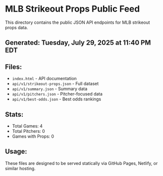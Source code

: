 # MLB Strikeout Props Public Feed

This directory contains the public JSON API endpoints for MLB strikeout props data.

## Generated: Tuesday, July 29, 2025 at 11:40 PM EDT

## Files:
- `index.html` - API documentation
- `api/v1/strikeout-props.json` - Full dataset
- `api/v1/summary.json` - Summary data
- `api/v1/pitchers.json` - Pitcher-focused data  
- `api/v1/best-odds.json` - Best odds rankings

## Stats:
- Total Games: 4
- Total Pitchers: 0
- Games with Props: 0

## Usage:
These files are designed to be served statically via GitHub Pages, Netlify, or similar hosting.

